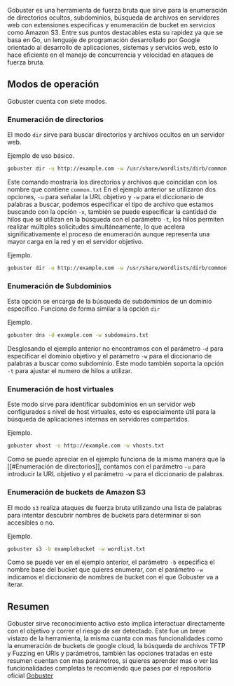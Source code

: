 Gobuster es una herramienta de fuerza bruta que sirve para la enumeración de directorios ocultos, subdominios, búsqueda de archivos en servidores web con extensiones especificas y enumeración de bucket en servicios como Amazon S3. Entre sus puntos destacables esta su rapidez ya que se basa en Go, un lenguaje de programación desarrollado por Google orientado al desarrollo de aplicaciones, sistemas y servicios web, esto lo hace eficiente en el manejo de concurrencia y velocidad en ataques de fuerza bruta.

## Modos de operación

Gobuster cuenta con siete modos.

### Enumeración de directorios

El modo `dir` sirve para buscar directorios y archivos ocultos en un servidor web.

Ejemplo de uso básico.
```bash
gobuster dir -u http://example.com -w /usr/share/wordlists/dirb/common.txt
```

Este comando mostraría los directorios y archivos que coincidan con los nombre que contiene `common.txt`
En el ejemplo anterior se utilizaron dos opciones, `-u` para señalar la URL objetivo y `-w` para el diccionario de palabras a buscar, podemos especificar el tipo de archivo que estamos buscando con la opción `-x`, también se puede especificar la cantidad de hilos que se utilizan en la búsqueda con el parámetro `-t`, los hilos permiten realizar múltiples solicitudes simultáneamente, lo que acelera significativamente el proceso de enumeración aunque representa una mayor carga en la red y en el servidor objetivo.

Ejemplo.
```bash
gobuster dir -u http://example.com -w /usr/share/wordlists/dirb/common.txt -x php,html -t 100
```


### Enumeración de Subdominios

Esta opción se encarga de la búsqueda de subdominios de un dominio especifico. Funciona de forma similar a la opción `dir`

Ejemplo.
```bash
gobuster dns -d example.com -w subdomains.txt
```

Desglosando el ejemplo anterior no encontramos con el parámetro `-d` para especificar el dominio objetivo y el parámetro `-w` para el diccionario de palabras a buscar como subdominio. Este modo también soporta la opción `-t` para ajustar el numero de hilos a utilizar.


### Enumeración de host virtuales

Este modo sirve para identificar subdominios en un servidor web configurados s nivel de host virtuales, esto es especialmente útil para la búsqueda de aplicaciones internas en servidores compartidos.

Ejemplo.
```bash
gobuster vhost -u http://example.com -w vhosts.txt
```

Como se puede apreciar en el ejemplo funciona de la misma manera que la [[#Enumeración de directorios]], contamos con el parámetro `-u` para introducir la URL objetivo y el parámetro `-w` para el diccionario de palabras.


### Enumeración de buckets de Amazon S3

 El modo `s3` realiza ataques de fuerza bruta utilizando una lista de palabras para intentar descubrir nombres de buckets para determinar si son accesibles o no.

Ejemplo.
```bash
gobuster s3 -b examplebucket -w wordlist.txt
```

Como se puede ver en el ejemplo anterior, el parámetro `-b` especifica el nombre base del bucket que quieres enumerar, con el parámetro `-w` indicamos el diccionario de nombres de bucket con el que Gobuster va a iterar.


## Resumen

Gobuster sirve reconocimiento activo esto implica interactuar directamente con el objetivo y correr el riesgo de ser detectado.
Este fue un breve vistazo de la herramienta, la misma cuanta con mas funcionalidades como la enumeración de buckets de google cloud, la búsqueda de archivos TFTP y Fuzzing en URls  y parámetros, también las opciones tratadas en este resumen cuentan con mas parámetros, si quieres aprender mas o ver las funcionalidades completas te recomiendo que pases por el repositorio oficial [Gobuster](https://github.com/OJ/gobuster/blob/master/README.md) 